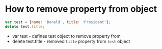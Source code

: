 # How to remove property from object

```javascript
var test = {name: 'Donald', title: 'President'};
delete test.title;
```

- var test - defines test object to remove property from
- delete test.title - removed ```title``` property from ```test``` object
